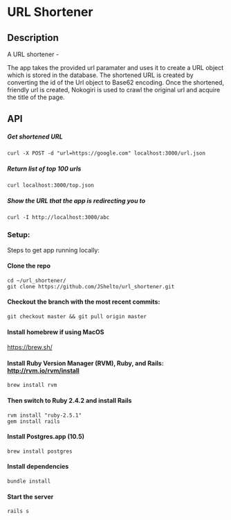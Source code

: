 # URL Shortener

## Description
A URL shortener - 

The app takes the provided url paramater and uses it to create a URL object which is stored in the database. The shortened URL is created by converting the id of the Url object to Base62 encoding. Once the shortened, friendly url is created, Nokogiri is used to crawl the original url and acquire the title of the page.



## API
##### Get shortened URL
`curl -X POST -d "url=https://google.com" localhost:3000/url.json`

##### Return list of top 100 urls
`curl localhost:3000/top.json`

##### Show the URL that the app is redirecting you to
`curl -I http://localhost:3000/abc`

### Setup:

Steps to get app running locally:  

#### Clone the repo
`cd ~/url_shortener/`  
`git clone https://github.com/JShelto/url_shortener.git`  

#### Checkout the branch with the most recent commits:  
`git checkout master && git pull origin master`

#### Install homebrew if using MacOS
<https://brew.sh/>

#### Install Ruby Version Manager (RVM), Ruby, and Rails: http://rvm.io/rvm/install
`brew install rvm`

#### Then switch to Ruby 2.4.2 and install Rails  
`rvm install "ruby-2.5.1"`  
`gem install rails`

#### Install Postgres.app (10.5)
`brew install postgres`

#### Install dependencies  
`bundle install`

#### Start the server
`rails s`  


